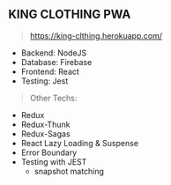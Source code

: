 ## KING CLOTHING PWA

> https://king-clthing.herokuapp.com/

- Backend: NodeJS
- Database: Firebase
- Frontend: React
- Testing: Jest

> Other Techs:
- Redux
- Redux-Thunk
- Redux-Sagas
- React Lazy Loading & Suspense
- Error Boundary
- Testing with JEST
  - snapshot matching